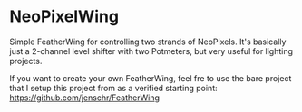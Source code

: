 # NeoPixelWing
Simple FeatherWing for controlling two strands of NeoPixels. It's basically just a 2-channel level shifter with two Potmeters, but very useful for lighting projects.

If you want to create your own FeatherWing, feel fre to use the bare project that I setup this project from as a verified starting point: https://github.com/jenschr/FeatherWing
